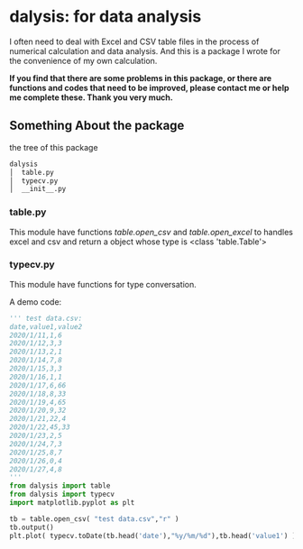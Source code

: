 # dalysis: for data analysis

I often need to deal with Excel and CSV table files in the process of numerical calculation and data analysis. And this is a package I wrote for the convenience of my own calculation.

**If you find that there are some problems in this package, or there are functions and codes that need to be improved, please contact me or help me complete these. Thank you very much.**

## Something About the package

the tree of this package

```bash
dalysis
│  table.py
│  typecv.py
│  __init__.py
```

### table.py

This module have functions *table.open_csv* and *table.open_excel* to  handles excel and csv and return a object whose type is <class 'table.Table'>

### typecv.py

This module have functions for type conversation.



A demo code:

```python
''' test data.csv:
date,value1,value2
2020/1/11,1,6
2020/1/12,3,3
2020/1/13,2,1
2020/1/14,7,8
2020/1/15,3,3
2020/1/16,1,1
2020/1/17,6,66
2020/1/18,8,33
2020/1/19,4,65
2020/1/20,9,32
2020/1/21,22,4
2020/1/22,45,33
2020/1/23,2,5
2020/1/24,7,3
2020/1/25,8,7
2020/1/26,0,4
2020/1/27,4,8
'''
from dalysis import table
from dalysis import typecv
import matplotlib.pyplot as plt

tb = table.open_csv( "test data.csv","r" )
tb.output()
plt.plot( typecv.toDate(tb.head('date'),"%y/%m/%d"),tb.head('value1') )

```


